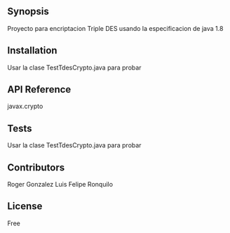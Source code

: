 ## Synopsis

Proyecto para encriptacion Triple DES usando la especificacion de java 1.8

## Installation

Usar la clase TestTdesCrypto.java para probar

## API Reference

javax.crypto

## Tests

Usar la clase TestTdesCrypto.java para probar


## Contributors

Roger Gonzalez
Luis Felipe Ronquilo

## License

Free
